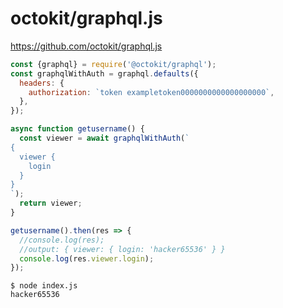 # octokit/graphql.js

https://github.com/octokit/graphql.js


```js
const {graphql} = require('@octokit/graphql');
const graphqlWithAuth = graphql.defaults({
  headers: {
    authorization: `token exampletoken0000000000000000000`,
  },
});

async function getusername() {
  const viewer = await graphqlWithAuth(`
{
  viewer {
    login
  }
}
`);
  return viewer;
}

getusername().then(res => {
  //console.log(res);
  //output: { viewer: { login: 'hacker65536' } }
  console.log(res.viewer.login);
});
```


```console
$ node index.js
hacker65536
```
